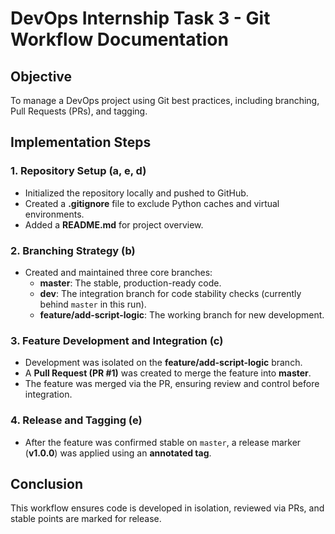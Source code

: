 # DevOps Internship Task 3 - Git Workflow Documentation

## Objective
To manage a DevOps project using Git best practices, including branching, Pull Requests (PRs), and tagging.

## Implementation Steps

### 1. Repository Setup (a, e, d)
* Initialized the repository locally and pushed to GitHub.
* Created a **.gitignore** file to exclude Python caches and virtual environments.
* Added a **README.md** for project overview.

### 2. Branching Strategy (b)
* Created and maintained three core branches:
    * **master**: The stable, production-ready code.
    * **dev**: The integration branch for code stability checks (currently behind `master` in this run).
    * **feature/add-script-logic**: The working branch for new development.

### 3. Feature Development and Integration (c)
* Development was isolated on the **feature/add-script-logic** branch.
* A **Pull Request (PR #1)** was created to merge the feature into **master**.
* The feature was merged via the PR, ensuring review and control before integration.

### 4. Release and Tagging (e)
* After the feature was confirmed stable on `master`, a release marker (**v1.0.0**) was applied using an **annotated tag**.

## Conclusion
This workflow ensures code is developed in isolation, reviewed via PRs, and stable points are marked for release.
